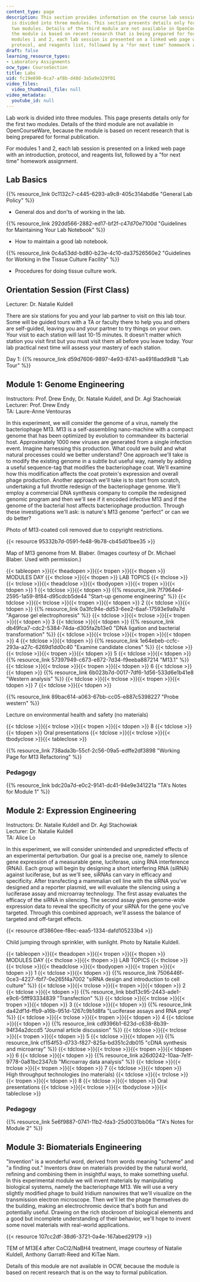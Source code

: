 ```yaml
---
content_type: page
description: This section provides information on the course lab sessions. Lab work
  is divided into three modules. This section presents details only for the first
  two modules. Details of the third module are not available in OpenCourseWare, because
  the module is based on recent research that is being prepared for formal publication.  For
  modules 1 and 2, each lab session is presented on a linked web page with an introduction,
  protocol, and reagents list, followed by a "for next time" homework assignment.
draft: false
learning_resource_types:
- Laboratory Assignments
ocw_type: CourseSection
title: Labs
uid: fc19e690-0ca7-af8b-d48d-3a5a9e329f01
video_files:
  video_thumbnail_file: null
video_metadata:
  youtube_id: null
---
```

Lab work is divided into three modules. This page presents details only for the first two modules. Details of the third module are not available in OpenCourseWare, because the module is based on recent research that is being prepared for formal publication.

For modules 1 and 2, each lab session is presented on a linked web page with an introduction, protocol, and reagents list, followed by a "for next time" homework assignment.

## Lab Basics

{{% resource_link 0c1132c7-c445-6293-a9c8-405c314abd6e "General Lab Policy" %}}

- General dos and don'ts of working in the lab.

{{% resource_link 292dd566-2882-ed17-bf2f-c47d70e7100d "Guidelines for Maintaining Your Lab Notebook" %}}

- How to maintain a good lab notebook.

{{% resource_link 0c4a53dd-bd80-b23e-4c10-da37526560e2 "Guidelines for Working in the Tissue Culture Facility" %}}

- Procedures for doing tissue culture work.

## Orientation Session (First Class)

Lecturer: Dr. Natalie Kuldell

There are six stations for you and your lab partner to visit on this lab tour. Some will be guided tours with a TA or faculty there to help you and others are self-guided, leaving you and your partner to try things on your own. Your visit to each station will last 10-15 minutes. It doesn't matter which station you visit first but you must visit them all before you leave today. Your lab practical next time will assess your mastery of each station.

Day 1: {{% resource_link d59d7606-9897-4e93-8741-aa4918add9d8 "Lab Tour" %}}

## Module 1: Genome Engineering

Instructors: Prof. Drew Endy, Dr. Natalie Kuldell, and Dr. Agi Stachowiak     
Lecturer: Prof. Drew Endy     
TA: Laure-Anne Ventouras

In this experiment, we will consider the genome of a virus, namely the bacteriophage M13. M13 is a self-assembling nano-machine with a compact genome that has been optimized by evolution to commandeer its bacterial host. Approximately 1000 new viruses are generated from a single infection event. Imagine harnessing this production. What could we build and what natural processes could we better understand? One approach we'll take is to modify the existing genome in a subtle but useful way, namely by adding a useful sequence-tag that modifies the bacteriophage coat. We'll examine how this modification affects the coat protein's expression and overall phage production. Another approach we'll take is to start from scratch, undertaking a full throttle redesign of the bacteriophage genome. We'll employ a commercial DNA synthesis company to compile the redesigned genomic program and then we'll see if it encoded infective M13 and if the genome of the bacterial host affects bacteriophage production. Through these investigations we'll ask: is nature's M13 genome "perfect" or can we do better?

Photo of M13-coated coli removed due to copyright restrictions.

{{< resource 95332b7d-0591-fe48-9b78-cb45d01bee35 >}}

Map of M13 genome from M. Blaber. (Images courtesy of Dr. Michael Blaber. Used with permission.)

{{< tableopen >}}{{< theadopen >}}{{< tropen >}}{{< thopen >}}
MODULES DAY
{{< thclose >}}{{< thopen >}}
LAB TOPICS
{{< thclose >}}{{< trclose >}}{{< theadclose >}}{{< tbodyopen >}}{{< tropen >}}{{< tdopen >}}
1
{{< tdclose >}}{{< tdopen >}}
{{% resource_link 7f7964e4-2595-1a59-8f84-d95cdcb5de44 "Start-up genome engineering" %}}
{{< tdclose >}}{{< trclose >}}{{< tropen >}}{{< tdopen >}}
2
{{< tdclose >}}{{< tdopen >}}
{{% resource_link 0a3fc94e-dd53-6ee2-6aaf-17593e9a9a7d "Agarose gel electrophoresis" %}}
{{< tdclose >}}{{< trclose >}}{{< tropen >}}{{< tdopen >}}
3
{{< tdclose >}}{{< tdopen >}}
{{% resource_link db49fca7-cdc2-5384-74da-d305fa2b13e0 "DNA ligation and bacterial transformation" %}}
{{< tdclose >}}{{< trclose >}}{{< tropen >}}{{< tdopen >}}
4
{{< tdclose >}}{{< tdopen >}}
{{% resource_link 1e64ebeb-ccfc-293a-a27c-6269d1dd0c40 "Examine candidate clones" %}}
{{< tdclose >}}{{< trclose >}}{{< tropen >}}{{< tdopen >}}
5
{{< tdclose >}}{{< tdopen >}}
{{% resource_link 57397949-c673-e872-7d34-f9eeba887214 "M13.1" %}}
{{< tdclose >}}{{< trclose >}}{{< tropen >}}{{< tdopen >}}
6
{{< tdclose >}}{{< tdopen >}}
{{% resource_link 6b023b7d-0017-7df6-1d56-533d6e1b41e8 "Western analysis" %}}
{{< tdclose >}}{{< trclose >}}{{< tropen >}}{{< tdopen >}}
7
{{< tdclose >}}{{< tdopen >}}

{{% resource_link 89bac614-a063-67bb-cc05-e887c5398227 "Probe western" %}}

Lecture on environmental health and safety (no materials)

{{< tdclose >}}{{< trclose >}}{{< tropen >}}{{< tdopen >}}
8
{{< tdclose >}}{{< tdopen >}}
Oral presentations
{{< tdclose >}}{{< trclose >}}{{< tbodyclose >}}{{< tableclose >}}

{{% resource_link 738ada3b-55cf-2c56-09a5-edffe2df3898 "Working Page for M13 Refactoring" %}}

### Pedagogy

{{% resource_link bdc20a7d-e0c2-9141-dc41-94e9e341221a "TA's Notes for Module 1" %}}

## Module 2: Expression Engineering

Instructors: Dr. Natalie Kuldell and Dr. Agi Stachowiak     
Lecturer: Dr. Natalie Kuldell     
TA: Alice Lo

In this experiment, we will consider unintended and unpredicted effects of an experimental perturbation. Our goal is a precise one, namely to silence gene expression of a measurable gene, luciferase, using RNA interference (RNAi). Each group will begin by designing a short interfering RNA (siRNA) against luciferase, but as we'll see, siRNAs can vary in efficacy and specificity. After transfecting a mammalian cell line with the siRNA you've designed and a reporter plasmid, we will evaluate the silencing using a luciferase assay and microarray technology. The first assay evaluates the efficacy of the siRNA in silencing. The second assay gives genome-wide expression data to reveal the specificity of your siRNA for the gene you've targeted. Through this combined approach, we'll assess the balance of targeted and off-target effects.

{{< resource df3860ee-f8ec-eaa5-1334-dafd105233b4 >}}

Child jumping through sprinkler, with sunlight. Photo by Natalie Kuldell.

{{< tableopen >}}{{< theadopen >}}{{< tropen >}}{{< thopen >}}
MODULES DAY
{{< thclose >}}{{< thopen >}}
LAB TOPICS
{{< thclose >}}{{< trclose >}}{{< theadclose >}}{{< tbodyopen >}}{{< tropen >}}{{< tdopen >}}
1
{{< tdclose >}}{{< tdopen >}}
{{% resource_link 7506446f-0ce3-4227-fbf7-0e265f4a7002 "siRNA design and introduction to cell culture" %}}
{{< tdclose >}}{{< trclose >}}{{< tropen >}}{{< tdopen >}}
2
{{< tdclose >}}{{< tdopen >}}
{{% resource_link bbd13c95-2443-ade1-e9c6-5fff93334839 "Transfection" %}}
{{< tdclose >}}{{< trclose >}}{{< tropen >}}{{< tdopen >}}
3
{{< tdclose >}}{{< tdopen >}}
{{% resource_link da42df1d-ffb9-a16b-951d-1267c9b1d8fa "Luciferase assays and RNA prep" %}}
{{< tdclose >}}{{< trclose >}}{{< tropen >}}{{< tdopen >}}
4
{{< tdclose >}}{{< tdopen >}}
{{% resource_link cd9396b1-623d-c638-8b39-94f34a2dccd5 "Journal article discussion" %}}
{{< tdclose >}}{{< trclose >}}{{< tropen >}}{{< tdopen >}}
5
{{< tdclose >}}{{< tdopen >}}
{{% resource_link cf154f53-d733-f827-825a-bd351c2db015 "cDNA synthesis and microarray" %}}
{{< tdclose >}}{{< trclose >}}{{< tropen >}}{{< tdopen >}}
6
{{< tdclose >}}{{< tdopen >}}
{{% resource_link a26d0242-10aa-7e1f-9778-0a81bc2347cb "Microarray data analysis" %}}
{{< tdclose >}}{{< trclose >}}{{< tropen >}}{{< tdopen >}}
7
{{< tdclose >}}{{< tdopen >}}
High throughput technologies (no materials)
{{< tdclose >}}{{< trclose >}}{{< tropen >}}{{< tdopen >}}
8
{{< tdclose >}}{{< tdopen >}}
Oral presentations
{{< tdclose >}}{{< trclose >}}{{< tbodyclose >}}{{< tableclose >}}

### Pedagogy

{{% resource_link 5e6f9887-0741-11b2-fda3-25d0031bb06a "TA's Notes for Module 2" %}}

## Module 3: Biomaterials Engineering

"Invention" is a wonderful word, derived from words meaning "scheme" and "a finding out." Inventors draw on materials provided by the natural world, refining and combining them in insightful ways, to make something useful. In this experimental module we will invent materials by manipulating biological systems, namely the bacteriophage M13. We will use a very slightly modified phage to build Iridium nanowires that we'll visualize on the transmission electron microscope. Then we'll let the phage themselves do the building, making an electrochromic device that's both fun and potentially useful. Drawing on the rich stockroom of biological elements and a good but incomplete understanding of their behavior, we'll hope to invent some novel materials with real-world applications.

{{< resource 107cc2df-38d6-3721-0a4e-167abed29179 >}}

TEM of M13E4 after CoCl2/NaBH4 treatment, image courtesy of Natalie Kuldell, Anthony Garratt-Reed and KiTae Nam.

Details of this module are not available in OCW, because the module is based on recent research that is on the way to formal publication.